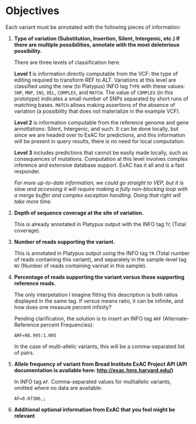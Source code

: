# Objectives

Each variant must be annotated with the following pieces of information:

1. **Type of variation (Substitution, Insertion, Silent, Intergenic, etc.) If
there are multiple possibilities, annotate with the most deleterious possibility.**

   There are three levels of classification here.

   **Level 1** is information directly computable from the VCF: the type of
   editing required to transform REF to ALT. Variations at this level are
   classified using the new (to Platypus) INFO tag `TYPE` with these values:
   `SNP`, `MNP`, `INS`, `DEL`, `COMPLEX`, and `MATCH`. The value of `COMPLEX`
   (in this prototype) indicates a small number of SNPs separated by short runs
   of matching bases. `MATCH` allows making assertions of the absence of
   variation (a possibility that does not materialize in the example VCF).

   **Level 2** is information computable from the reference genome and gene
   annottations: Silent, Intergenic, and such. It can be done locally, but since
   we are headed over to ExAC for predictions, and this information will be
   present in query results, there is no need for local computation.

   **Level 3** includes predictions that cannot be easily made locally, such as
   consequences of mutations. Computation at this level involves complex
   inference and extensive database support. ExAC has it all and is a fast
   responder.

   _For more up-to-date information, we could go straight to VEP, but it is
   slow and accessing it will require making a fully non-blocking loop with a
   merge buffer and complex exception handling. Doing that right will take more
   time._

2. **Depth of sequence coverage at the site of variation.**

   This is already annotated in Platypus output with the INFO tag `TC` (Total
   coverage).

3. **Number of reads supporting the variant.**

   This is annotated in Platypus output using the INFO tag `TR` (Total number of
   reads containing this variant), and separately in the sample-level tag `NV`
   (Number of reads containing varinat in this sample).

4. **Percentage of reads supporting the variant versus those supporting reference reads.**

   The only interpetation I imagine fitting this description is both ratios
   displayed in the same tag. If _versus_ means ratio, it can be infinite, and
   how does one measure percent infinity?

   Pending clarification, the solution is to insert an INFO tag `ARF`
   (Alternate-Reference percent Frequencies):
   ```
   ARF=98.995:1.005
   ```
   In the case of multi-allelic variants, this will be a comma-separated list of pairs.

5. **Allele frequency of variant from Broad Institute ExAC Project API (API documentation is available here: http://exac.hms.harvard.edu/)**

   In INFO tag `AF`. Comma-separated values for multiallelic variants, omitted
   where no data are available:
   ```
   AF=0.07306,;
   ```

6. **Additional optional information from ExAC that you feel might be relevant**


